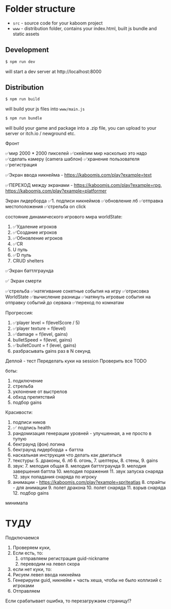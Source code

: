 # Folder structure

- `src` - source code for your kaboom project
- `www` - distribution folder, contains your index.html, built js bundle and static assets


## Development

```sh
$ npm run dev
```

will start a dev server at http://localhost:8000

## Distribution

```sh
$ npm run build
```

will build your js files into `www/main.js`

```sh
$ npm run bundle
```

will build your game and package into a .zip file, you can upload to your server or itch.io / newground etc.

Фронт

✅мир 2000 * 2000 пикселей
✅скейлим мир насколько это надо
✅сделать камеру (camera шаблон)
✅хранение пользователя
✅регистрация

✅Экран ввода никнейма - https://kaboomjs.com/play?example=text

✅ПЕРЕХОД между экранами - https://kaboomjs.com/play?example=rpg, https://kaboomjs.com/play?example=platformer

Экран лидерборда
✅1. подписи никнеймов
✅обновление лб
✅отправка местоположения
✅стрельба on click

состояние динамического игрового мира
worldState:
1. ✅Удаление игроков
2. ✅Создание игроков
3. ✅Обновление игроков
4. ✅CR
5. U пуль
6. ✅D пуль
5. CRUD shelters

✅Экран баттлграунда

✅ Экран смерти

✅стрельба
✅натягивание сокетные события на игру
✅отрисовка WorldState
✅вычисление разницы
✅натянуть игровые события на отправку событий до сервака
✅переход по комнатам

Прогрессия:
1. ✅player level = f(levelScore / 5)
2. ✅player texture = f(level)
3. ✅damage = f(level, gains)
4. bulletSpeed = f(level, gains)
5. ✅bulletCount = f (level, gains)
6. разбрасывать gains раз в N секунд

Деплой - тест
Переделать куки на session
Проверить все TODO

боты:
1. подключение
2. стрельба
3. уклонение от выстрелов
4. обход препятствий
5. подбор gains

Красивости:
1. подписи ников
2. ✅ подпись health
3. рандомизация генерации уровней - улучшенная, а не просто в тупую 
2. бекграунд (фон) логина
2. бекграунд лидерборда + баттла
3. наскальная инструкция что делать как двигаться
4. текстуры: 
   5. драконы,
   6. лб
   6. огонь,
   7. шелтеры,
   8. стены,
   9. gains
6. звук:
   7. мелодия общая
   8. мелодия баттлграунда
   9. мелодия завершения баттла
   10. мелодия поражения
   11. звук запуска снаряда
   12. звук попадания снаряда по игроку
7. анимации - https://kaboomjs.com/play?example=spriteatlas
   8. спрайты - для анимации
   9. полет дракона
   10. полет снаряда
   11. взрыв снаряда
   12. подбор gains

минимапа

# ТУДУ
Подключаемся
1. Проверяем куки, 
2. Если есть, то:
   1. отправляем регистрация guid-nickname
   2. переводим на левел скора
3. если нет куки, то:
4. Рисуем левел ввода никнейма
5. Генерируем guid, никнейм + часть хеша, чтобы не было коллизий с игроками
6. Отправляем 

Если срабатывает ошибка, то перезагружаем страницу!?
